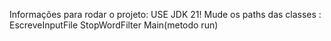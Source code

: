 Informações para rodar o projeto:
USE JDK 21!
Mude os paths das classes : 
        EscreveInputFile
        StopWordFilter
        Main(metodo run)
